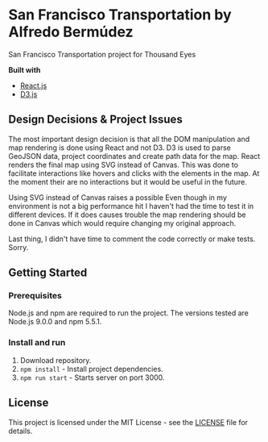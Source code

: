 # San Francisco Transportation by Alfredo Bermúdez

San Francisco Transportation project for Thousand Eyes

__Built with__
- [React.js](https://reactjs.org/)
- [D3.js](https://d3js.org/)

## Design Decisions & Project Issues

The most important design decision is that all the DOM manipulation and map rendering is done using React and not D3. D3 is used to parse GeoJSON data, project coordinates and create path data for the map. React renders the final map using SVG instead of Canvas. This was done to facilitate interactions like hovers and clicks with the elements in the map. At the moment their are no interactions but it would be useful in the future.

Using SVG instead of Canvas raises a possible Even though in my environment is not a big performance hit I haven't had the time to test it in different devices. If it does causes trouble the map rendering should be done in Canvas which would require changing my original approach.

Last thing, I didn't have time to comment the code correctly or make tests. Sorry.

## Getting Started

### Prerequisites

Node.js and npm are required to run the project. The versions tested are Node.js 9.0.0 and npm 5.5.1.

### Install and run

1. Download repository.
2. `npm install` - Install project dependencies.
3. `npm run start` - Starts server on port 3000. 

## License

This project is licensed under the MIT License - see the [LICENSE](LICENSE) file for details.